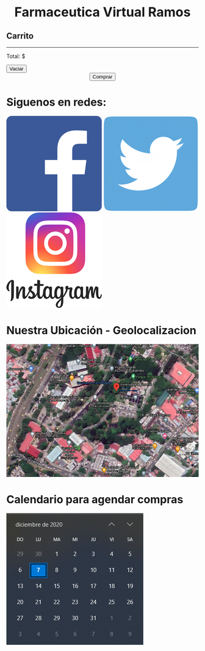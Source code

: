 <html>
	<title>Farmaceutica Virtual Ramos</title>
	<head>
		<h1><strong><big><center>Farmaceutica Virtual Ramos</center></big></strong></h1>  
			<body background='fondo.png'></body>
			<meta charset="UTF-8">
			<meta name="viewport" content="width=device-width, user-scalable=no, initial-scale=1.0, maximum-scale=1.0, minimum-scale=1.0">
			<link rel="stylesheet" href="https://stackpath.bootstrapcdn.com/bootstrap/4.1.0/css/bootstrap.min.css" integrity="sha384-9gVQ4dYFwwWSjIDZnLEWnxCjeSWFphJiwGPXr1jddIhOegiu1FwO5qRGvFXOdJZ4" crossorigin="anonymous">
		<script>
			window.onload = function () {
				// Variables
				let baseDeDatos = [
			{
				id: 1,
				nombre: 'Visine 15 mL, Gotas para alivio del ojo rojo',
				precio: 6.00,
				imagen: 'Visine.jpg',
			},
			{
				id: 2,
				nombre: 'Acetaminofen 5 mL, para aliviar la fiebre',
				precio: 11.50,
				imagen: 'Acetaminofen.jpg'
			},
			{
				id: 3,
				nombre: 'Vicks 50 g, unguento mentolado',
				precio: 7.00,
				imagen: 'Vics.png'
			},
			]
			let $items = document.querySelector('#items');
			let carrito = [];
			let total = 0;
			let $carrito = document.querySelector('#carrito');
			let $total = document.querySelector('#total');
			let $botonVaciar = document.querySelector('#boton-vaciar');
			// Funciones
				function renderItems() {
				for (let info of baseDeDatos) {
			// Estructura
				let miNodo = document.createElement('div');
				miNodo.classList.add('card', 'col-sm-4');
			// Body
				let miNodoCardBody = document.createElement('div');
				miNodoCardBody.classList.add('card-body');
			// Titulo
				let miNodoTitle = document.createElement('h5');
				miNodoTitle.classList.add('card-title');
				miNodoTitle.textContent = info['nombre'];
			// Imagen
				let miNodoImagen = document.createElement('img');
				miNodoImagen.classList.add('img-fluid');
				miNodoImagen.setAttribute('src', info['imagen']);
			// Precio
				let miNodoPrecio = document.createElement('p');
				miNodoPrecio.classList.add('card-text');
				miNodoPrecio.textContent = info['precio'] + '$';
			// Boton 
				let miNodoBoton = document.createElement('button');
				miNodoBoton.classList.add('btn', 'btn-primary');
				miNodoBoton.textContent = '+';
				miNodoBoton.setAttribute('marcador', info['id']);
				miNodoBoton.addEventListener('click', anyadirCarrito);
			// Insertamos
				miNodoCardBody.appendChild(miNodoImagen);
				miNodoCardBody.appendChild(miNodoTitle);
				miNodoCardBody.appendChild(miNodoPrecio);
				miNodoCardBody.appendChild(miNodoBoton);
				miNodo.appendChild(miNodoCardBody);
			$items.appendChild(miNodo);
			}
		}
		function anyadirCarrito () {
		// Anyadimos el Nodo a nuestro carrito
			carrito.push(this.getAttribute('marcador'))
		// Calculo el total
			calcularTotal();
		// Renderizamos el carrito 
			renderizarCarrito();
		}
			function renderizarCarrito() {
		// Vaciamos todo el html
			$carrito.textContent = '';
		// Quitamos los duplicados
			let carritoSinDuplicados = [...new Set(carrito)];
		// Generamos los Nodos a partir de carrito
			carritoSinDuplicados.forEach(function (item, indice) {
		// Obtenemos el item que necesitamos de la variable base de datos
			let miItem = baseDeDatos.filter(function(itemBaseDatos) {
				return itemBaseDatos['id'] == item;
			});
		// Cuenta el número de veces que se repite el producto
			let numeroUnidadesItem = carrito.reduce(function (total, itemId) {
				return itemId === item ? total += 1 : total;
			}, 0);
		// Creamos el nodo del item del carrito
			let miNodo = document.createElement('li');
			miNodo.classList.add('list-group-item', 'text-right', 'mx-2');
			miNodo.textContent = `${numeroUnidadesItem} x ${miItem[0]['nombre']} - ${miItem[0]['precio']}$`;
		// Boton de borrar
			let miBoton = document.createElement('button');
			miBoton.classList.add('btn', 'btn-danger', 'mx-5');
			miBoton.textContent = 'X';
			miBoton.style.marginLeft = '1rem';
			miBoton.setAttribute('item', item);
			miBoton.addEventListener('click', borrarItemCarrito);
		// Mezclamos nodos
			miNodo.appendChild(miBoton);
				$carrito.appendChild(miNodo);
			})
			}
			function borrarItemCarrito() {
			console.log()
		// Obtenemos el producto ID que hay en el boton pulsado
			let id = this.getAttribute('item');
		// Borramos todos los productos
			carrito = carrito.filter(function (carritoId) {
				return carritoId !== id;
			});
		// volvemos a renderizar
			renderizarCarrito();
		// Calculamos de nuevo el precio
			calcularTotal();
			}
			function calcularTotal() {
		// Limpiamos precio anterior
			total = 0;
		// Recorremos el array del carrito
			for (let item of carrito) {
		// De cada elemento obtenemos su precio
			let miItem = baseDeDatos.filter(function(itemBaseDatos) {
				return itemBaseDatos['id'] == item;
			});
			total = total + miItem[0]['precio'];
			}
		// Formateamos el total para que solo tenga dos decimales
			let totalDosDecimales = total.toFixed(2);
		// Renderizamos el precio en el HTML
			$total.textContent = totalDosDecimales;
			}
			function vaciarCarrito() {
		// Limpiamos los productos guardados
			carrito = [];
		// Renderizamos los cambios
			renderizarCarrito();
			calcularTotal();
			}
		// Eventos
			$botonVaciar.addEventListener('click', vaciarCarrito);
		// Inicio
			renderItems();
			} 
		</script>
	</head>
	<body>
		<div class="container">
			<div class="row">
				<!-- Elementos generados a partir del JSON -->
				<main id="items" class="col-sm-8 row"></main>
				<!-- Carrito -->
				<aside class="col-sm-4">
					<h2>Carrito</h2>
					<!-- Elementos del carrito -->
					<ul id="carrito" class="list-group"></ul>
					<hr>
					<!-- Precio total -->
					<p class="text-right">Total: <span id="total"></span>&#36;</p>
					<button id="boton-vaciar" class="btn btn-danger">Vaciar</button>
				</aside>
			</div>
		</div>
		<center><form action="FormularioFarmaceuticaRamos.html">
		<input type="submit" value="Comprar" />
		</form></center>   
		<div class="social">
			<h1>Siguenos en redes:</h1>
				<a href="https://www.facebook.com/"><img src="facebooklogo.png" alt="Facebook"></a>
				<a href="https://www.twitter.com/"><img src="twitterlogo.png"  alt="Twitter"></a>
				<a href="https://www.instagram.com/"><img src="instagramlogo.png" alt="Instagram"></a>
			<h1>Nuestra Ubicación - Geolocalizacion</h1>
				<a href="https://www.google.com/maps/place/Universidad+de+Panam%C3%A1/@8.9835361,-79.5358969,17z/data=!4m12!1m6!3m5!1s0x8faca8ed0c875433:0x176a34ff9ff522b4!2sUniversidad+de+Panam%C3%A1!8m2!3d8.9835361!4d-79.5337082!3m4!1s0x8faca8ed0c875433:0x176a34ff9ff522b4!8m2!3d8.9835361!4d-79.5337082"><img src="ubicacion.png" alt="Mapa"></a>
			<h1>Calendario para agendar compras</h1>
				<a href="https://calendar.google.com/"><img src="calendarioeventos.png"></a>
		</div>
	</body>
</html>
